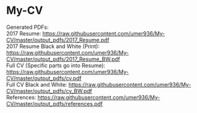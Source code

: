 # My-CV


Generated PDFs:  
2017 Resume: https://raw.githubusercontent.com/umer936/My-CV/master/output_pdfs/2017_Resume.pdf  
2017 Resume Black and White (Print): https://raw.githubusercontent.com/umer936/My-CV/master/output_pdfs/2017_Resume_BW.pdf  
Full CV (Specific parts go into Resume): https://raw.githubusercontent.com/umer936/My-CV/master/output_pdfs/cv.pdf  
Full CV Black and White: https://raw.githubusercontent.com/umer936/My-CV/master/output_pdfs/cv_BW.pdf  
References: https://raw.githubusercontent.com/umer936/My-CV/master/output_pdfs/references.pdf  